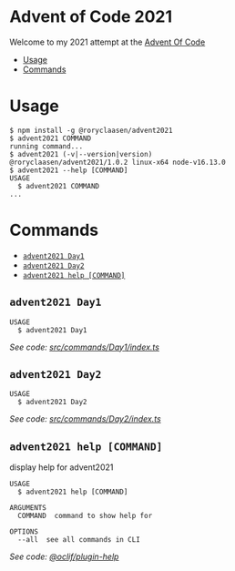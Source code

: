 Advent of Code 2021
===============

Welcome to my 2021 attempt at the [Advent Of Code](https://adventofcode.com/2021)

<!-- toc -->
* [Usage](#usage)
* [Commands](#commands)
<!-- tocstop -->

# Usage

<!-- usage -->
```sh-session
$ npm install -g @roryclaasen/advent2021
$ advent2021 COMMAND
running command...
$ advent2021 (-v|--version|version)
@roryclaasen/advent2021/1.0.2 linux-x64 node-v16.13.0
$ advent2021 --help [COMMAND]
USAGE
  $ advent2021 COMMAND
...
```
<!-- usagestop -->

# Commands

<!-- commands -->
* [`advent2021 Day1`](#advent2021-day1)
* [`advent2021 Day2`](#advent2021-day2)
* [`advent2021 help [COMMAND]`](#advent2021-help-command)

## `advent2021 Day1`

```
USAGE
  $ advent2021 Day1
```

_See code: [src/commands/Day1/index.ts](https://github.com/roryclaasen/advent2021/blob/v1.0.2/src/commands/Day1/index.ts)_

## `advent2021 Day2`

```
USAGE
  $ advent2021 Day2
```

_See code: [src/commands/Day2/index.ts](https://github.com/roryclaasen/advent2021/blob/v1.0.2/src/commands/Day2/index.ts)_

## `advent2021 help [COMMAND]`

display help for advent2021

```
USAGE
  $ advent2021 help [COMMAND]

ARGUMENTS
  COMMAND  command to show help for

OPTIONS
  --all  see all commands in CLI
```

_See code: [@oclif/plugin-help](https://github.com/oclif/plugin-help/blob/v3.2.10/src/commands/help.ts)_
<!-- commandsstop -->
